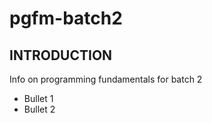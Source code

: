 # pgfm-batch2

## INTRODUCTION 

Info on programming fundamentals for batch 2
- Bullet 1
- Bullet 2
